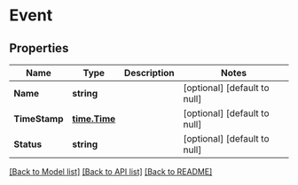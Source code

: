 # Event

## Properties
Name | Type | Description | Notes
------------ | ------------- | ------------- | -------------
**Name** | **string** |  | [optional] [default to null]
**TimeStamp** | [**time.Time**](time.Time.md) |  | [optional] [default to null]
**Status** | **string** |  | [optional] [default to null]

[[Back to Model list]](../README.md#documentation-for-models) [[Back to API list]](../README.md#documentation-for-api-endpoints) [[Back to README]](../README.md)

